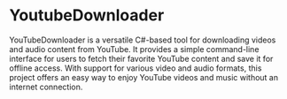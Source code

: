 # YoutubeDownloader

YouTubeDownloader is a versatile C#-based tool for downloading videos and audio content from YouTube. It provides a simple command-line interface for users to fetch their favorite YouTube content and save it for offline access. With support for various video and audio formats, this project offers an easy way to enjoy YouTube videos and music without an internet connection.
